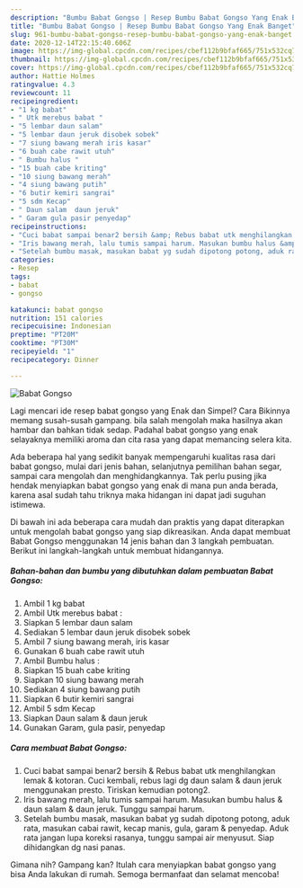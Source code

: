 ```yaml
---
description: "Bumbu Babat Gongso | Resep Bumbu Babat Gongso Yang Enak Banget"
title: "Bumbu Babat Gongso | Resep Bumbu Babat Gongso Yang Enak Banget"
slug: 961-bumbu-babat-gongso-resep-bumbu-babat-gongso-yang-enak-banget
date: 2020-12-14T22:15:40.606Z
image: https://img-global.cpcdn.com/recipes/cbef112b9bfaf665/751x532cq70/babat-gongso-foto-resep-utama.jpg
thumbnail: https://img-global.cpcdn.com/recipes/cbef112b9bfaf665/751x532cq70/babat-gongso-foto-resep-utama.jpg
cover: https://img-global.cpcdn.com/recipes/cbef112b9bfaf665/751x532cq70/babat-gongso-foto-resep-utama.jpg
author: Hattie Holmes
ratingvalue: 4.3
reviewcount: 11
recipeingredient:
- "1 kg babat"
- " Utk merebus babat "
- "5 lembar daun salam"
- "5 lembar daun jeruk disobek sobek"
- "7 siung bawang merah iris kasar"
- "6 buah cabe rawit utuh"
- " Bumbu halus "
- "15 buah cabe kriting"
- "10 siung bawang merah"
- "4 siung bawang putih"
- "6 butir kemiri sangrai"
- "5 sdm Kecap"
- " Daun salam  daun jeruk"
- " Garam gula pasir penyedap"
recipeinstructions:
- "Cuci babat sampai benar2 bersih &amp; Rebus babat utk menghilangkan lemak &amp; kotoran. Cuci kembali, rebus lagi dg daun salam &amp; daun jeruk menggunakan presto. Tiriskan kemudian potong2."
- "Iris bawang merah, lalu tumis sampai harum. Masukan bumbu halus &amp; daun salam &amp; daun jeruk. Tunggu sampai harum."
- "Setelah bumbu masak, masukan babat yg sudah dipotong potong, aduk rata, masukan cabai rawit, kecap manis, gula, garam &amp; penyedap. Aduk rata jangan lupa koreksi rasanya, tunggu sampai air menyusut. Siap dihidangkan dg nasi panas."
categories:
- Resep
tags:
- babat
- gongso

katakunci: babat gongso 
nutrition: 151 calories
recipecuisine: Indonesian
preptime: "PT20M"
cooktime: "PT30M"
recipeyield: "1"
recipecategory: Dinner

---
```



![Babat Gongso](https://img-global.cpcdn.com/recipes/cbef112b9bfaf665/751x532cq70/babat-gongso-foto-resep-utama.jpg)

Lagi mencari ide resep babat gongso yang Enak dan Simpel? Cara Bikinnya memang susah-susah gampang. bila salah mengolah maka hasilnya akan hambar dan bahkan tidak sedap. Padahal babat gongso yang enak selayaknya memiliki aroma dan cita rasa yang dapat memancing selera kita.

Ada beberapa hal yang sedikit banyak mempengaruhi kualitas rasa dari babat gongso, mulai dari jenis bahan, selanjutnya pemilihan bahan segar, sampai cara mengolah dan menghidangkannya. Tak perlu pusing jika hendak menyiapkan babat gongso yang enak di mana pun anda berada, karena asal sudah tahu triknya maka hidangan ini dapat jadi suguhan istimewa.




Di bawah ini ada beberapa cara mudah dan praktis yang dapat diterapkan untuk mengolah babat gongso yang siap dikreasikan. Anda dapat membuat Babat Gongso menggunakan 14 jenis bahan dan 3 langkah pembuatan. Berikut ini langkah-langkah untuk membuat hidangannya.

<!--inarticleads1-->

##### Bahan-bahan dan bumbu yang dibutuhkan dalam pembuatan Babat Gongso:

1. Ambil 1 kg babat
1. Ambil  Utk merebus babat :
1. Siapkan 5 lembar daun salam
1. Sediakan 5 lembar daun jeruk disobek sobek
1. Ambil 7 siung bawang merah, iris kasar
1. Gunakan 6 buah cabe rawit utuh
1. Ambil  Bumbu halus :
1. Siapkan 15 buah cabe kriting
1. Siapkan 10 siung bawang merah
1. Sediakan 4 siung bawang putih
1. Siapkan 6 butir kemiri sangrai
1. Ambil 5 sdm Kecap
1. Siapkan  Daun salam &amp; daun jeruk
1. Gunakan  Garam, gula pasir, penyedap




<!--inarticleads2-->

##### Cara membuat Babat Gongso:

1. Cuci babat sampai benar2 bersih &amp; Rebus babat utk menghilangkan lemak &amp; kotoran. Cuci kembali, rebus lagi dg daun salam &amp; daun jeruk menggunakan presto. Tiriskan kemudian potong2.
1. Iris bawang merah, lalu tumis sampai harum. Masukan bumbu halus &amp; daun salam &amp; daun jeruk. Tunggu sampai harum.
1. Setelah bumbu masak, masukan babat yg sudah dipotong potong, aduk rata, masukan cabai rawit, kecap manis, gula, garam &amp; penyedap. Aduk rata jangan lupa koreksi rasanya, tunggu sampai air menyusut. Siap dihidangkan dg nasi panas.




Gimana nih? Gampang kan? Itulah cara menyiapkan babat gongso yang bisa Anda lakukan di rumah. Semoga bermanfaat dan selamat mencoba!
